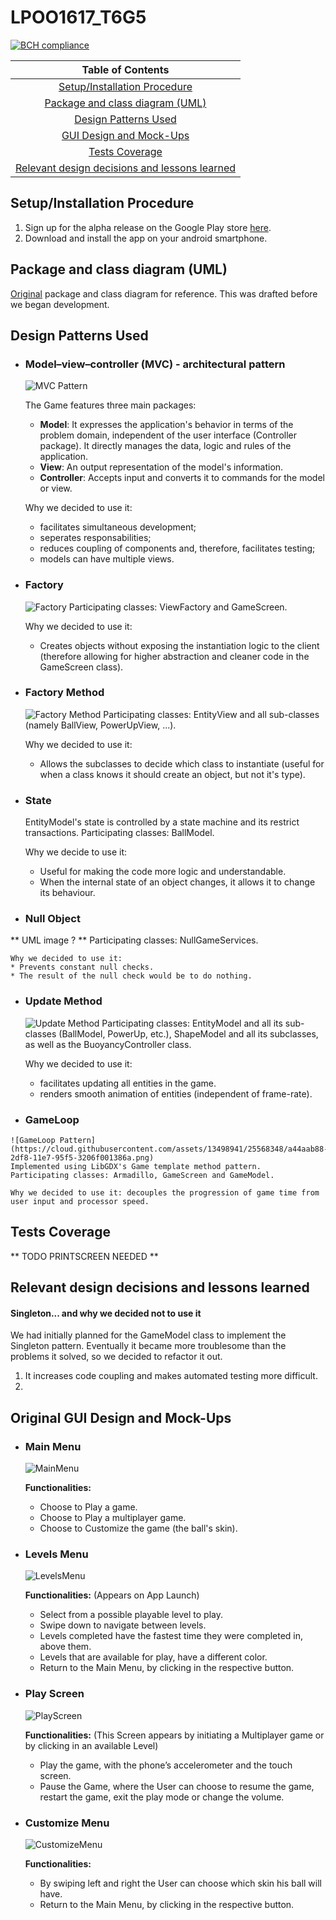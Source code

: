 # LPOO1617_T6G5

[![BCH compliance](https://bettercodehub.com/edge/badge/AndreFCruz/LPOO1617_T6G5?branch=master&token=f4cdc1d758665692d8603b9b6a9dfc271a8927b3)](https://bettercodehub.com/)

|Table of Contents|
|:---------------:|
|[Setup/Installation Procedure](#setupinstallation-procedure)|
|[Package and class diagram (UML)](#package-and-class-diagram-uml)|
|[Design Patterns Used](#design-patterns-used)|
|[GUI Design and Mock-Ups](#gui-design-and-mock-ups)|
|[Tests Coverage](#tests-coverage)|
|[Relevant design decisions and lessons learned](#relevant-design-decisions-and-lessons-learned)|

## Setup/Installation Procedure
1. Sign up for the alpha release on the Google Play store [here](https://play.google.com/apps/testing/com.lpoo.game).
2. Download and install the app on your android smartphone.

## Package and class diagram (UML)


[Original](https://cloud.githubusercontent.com/assets/13498941/25568250/97bd0156-2df6-11e7-89f4-447b37c0c771.png)  package and class diagram for reference. This was drafted before we began development.

## Design Patterns Used

  * ### Model–view–controller (MVC) - architectural pattern
    ![MVC Pattern](https://cloud.githubusercontent.com/assets/13498941/25565780/c646a81e-2dc5-11e7-9bbd-5a8330b1cbbf.png)
    
    The Game features three main packages:
    * **Model**: It expresses the application's behavior in terms of the problem domain, independent of the user interface (Controller package). It directly manages the data, logic and rules of the application.
    * **View**: An output representation of the model's information.
    * **Controller**: Accepts input and converts it to commands for the model or view.
   
    Why we decided to use it:
    * facilitates simultaneous development;
    * seperates responsabilities;
    * reduces coupling of components and, therefore, facilitates testing;
    * models can have multiple views.


  * ### Factory
    ![Factory](https://cloud.githubusercontent.com/assets/13498941/25568305/a50c0ed2-2df7-11e7-9883-cd7e08b9e3cc.png)
    Participating classes: ViewFactory and GameScreen.
    
    Why we decided to use it: 
    * Creates objects without exposing the instantiation logic to the client (therefore allowing for higher abstraction and cleaner code in the GameScreen class).
  
  
  * ### Factory Method
    ![Factory Method](https://cloud.githubusercontent.com/assets/13498941/25565883/fbb6c1c6-2dc7-11e7-8301-0bdbcaa90a28.png)
    Participating classes: EntityView and all sub-classes (namely BallView, PowerUpView, ...).
    
    Why we decided to use it:
    * Allows the subclasses to decide which class to instantiate (useful for when a class knows it should create an object, but not it's type).
    
    
  * ### State
    EntityModel's state is controlled by a state machine and its restrict transactions.
    Participating classes: BallModel.
  
    Why we decide to use it:
    * Useful for making the code more logic and understandable.
    * When the internal state of an object changes, it allows it to change its behaviour.
  
  * ### Null Object
  ** UML image ? **
    Participating classes: NullGameServices.
  
    Why we decided to use it:
    * Prevents constant null checks.
    * The result of the null check would be to do nothing.
  
  * ### Update Method
    ![Update Method](https://cloud.githubusercontent.com/assets/13498941/25568393/cdc324f8-2df9-11e7-9e6c-1d0823576018.png)
    Participating classes: EntityModel and all its sub-classes (BallModel, PowerUp, etc.), ShapeModel and all its subclasses, as well as the BuoyancyController class.
  
    Why we decided to use it:
    * facilitates updating all entities in the game. 
    * renders smooth animation of entities (independent of frame-rate).
    
   * ### GameLoop
    ![GameLoop Pattern](https://cloud.githubusercontent.com/assets/13498941/25568348/a44aab88-2df8-11e7-95f5-3206f001386a.png)
    Implemented using LibGDX's Game template method pattern.
    Participating classes: Armadillo, GameScreen and GameModel.
  
    Why we decided to use it: decouples the progression of game time from user input and processor speed.

 
## Tests Coverage
** TODO PRINTSCREEN NEEDED **

## Relevant design decisions and lessons learned
#### Singleton... and why we decided not to use it
We had initially planned for the GameModel class to implement the Singleton pattern. Eventually it became more troublesome than the problems it solved, so we decided to refactor it out.
1. It increases code coupling and makes automated testing more difficult.
2. 


## Original GUI Design and Mock-Ups

  * ### Main Menu
    ![MainMenu](http://imgur.com/tJOtAo2.png)

    **Functionalities:**
    * Choose to Play a game.
    * Choose to Play a multiplayer game.
    * Choose to Customize the game (the ball's skin).

  
  * ### Levels Menu
    ![LevelsMenu](http://imgur.com/IxRENwS.png)
  
    **Functionalities:**
    (Appears on App Launch)
    *	Select from a possible playable level to play.
    *	Swipe down to navigate between levels.
    *	Levels completed have the fastest time they were completed in, above them.
    *	Levels that are available for play, have a different color.
    *	Return to the Main Menu, by clicking in the respective button.

  
  * ### Play Screen
    ![PlayScreen](http://imgur.com/QVstH0g.png)
 
    **Functionalities:**
    (This Screen appears by initiating a Multiplayer game or by clicking in an available Level)
    *	Play the game, with the phone’s accelerometer and the touch screen.
    *	Pause the Game, where the User can choose to resume the game, restart the game, exit the play mode or change the volume.

  
  * ### Customize Menu
    ![CustomizeMenu](http://imgur.com/FdSkxPV.png)
  
    **Functionalities:**
    *	By swiping left and right the User can choose which skin his ball will have.
    *	Return to the Main Menu, by clicking in the respective button.
